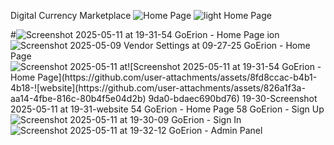  Digital Currency Marketplace
 ![Home Page](https://github.com/user-attachments/assets/1518394c-daa3-4860-ae47-e4e74ae8555a)
![light Home Page](https://github.com/user-attachments/assets/868debfd-851a-4670-a856-cd31d819b975)

#![Screenshot 2025-05-11 at 19-31-54 GoErion - Home Page](https://github.com/user-attachments/assets/eee6f190-a071-429b-9f77-7d96bd4d1642)
ion
![Screenshot 2025-05-09 ![Vendor Settings](https://github.com/user-attachments/assets/8aceb8fe-b297-4f1e-910e-bacff5efb06a)
at 09-27-25 GoErion - Home Page](https://github.com/user-attachments/assets/5d7e69d5-dd1b-4073-8c26-5a101186abd4)
![Screenshot 2025-05-11 at![Screenshot 2025-05-11 at 19-31-54 GoErion - Home Page](https://github.com/user-attachments/assets/8fd8ccac-b4b1-4b18-![website](https://github.com/user-attachments/assets/826a1f3a-aa14-4fbe-816c-80b4f5e04d2b)
9da0-bdaec690bd76)
 19-30-![Screenshot 2025-05-11 at 19-31-![website](https://github.com/user-attachments/assets/cd82e469-5ebe-442e-ba18-770d1a13b5e6)
54 GoErion - Home Page](https://github.com/user-attachments/assets/4751d1cf-9c62-4eea-b404-04b27573a0e8)
58 GoErion - Sign Up](https://github.com/user-attachments/assets/f5fe30a7-05a9-4231-ad04-d4be99aa6fc5)
![Screenshot 2025-05-11 at 19-30-09 GoErion - Sign In](https://github.com/user-attachments/assets/4364c077-4bb1-4d81-996f-52a13c6e12fe)
![Screenshot 2025-05-11 at 19-32-12 GoErion - Admin Panel](https://github.com/user-attachments/assets/d34ee9eb-4dcf-4b69-a396-a50fb0c3f19a)
